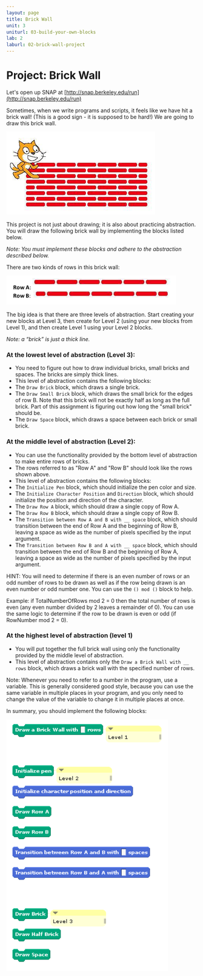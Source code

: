 ```yaml
---
layout: page
title: Brick Wall
unit: 3
uniturl: 03-build-your-own-blocks
lab: 2
laburl: 02-brick-wall-project
---
```



Project: Brick Wall
===================
Let's open up SNAP at [http://snap.berkeley.edu/run](http://snap.berkeley.edu/run)


Sometimes, when we write programs and scripts, it feels like we have hit a brick
wall! (This is a good sign - it is supposed to be hard!) We are going to draw
this brick wall.

![A Brick Wall](lab-brick-1.png)

This project is not just about drawing; it is also about practicing abstraction.
You will draw the following brick wall by implementing the blocks listed below.


*Note: You must implement these blocks and adhere to the abstraction described below.*

There are two kinds of rows in this brick wall:

![Rows](lab-brick-2.png)

The big idea is that there are three levels of abstraction. Start creating your
new blocks at Level 3, then create for Level 2 (using your new blocks from Level
1), and then create Level 1 using your Level 2 blocks.

*Note: a “brick” is just a thick line.*


### At the lowest level of abstraction (Level 3):

 * You need to figure out how to draw individual bricks, small bricks and spaces.
   The bricks are simply thick lines.
 * This level of abstraction contains the following blocks:
 * The ```Draw Brick``` block, which draws a single brick.
 * The ```Draw Small Brick``` block, which draws the small brick for the edges
   of row B. Note that this brick will not be exactly half as long as the full
   brick. Part of this assignment is figuring out how long the "small brick"
   should be.
 * The ```Draw Space``` block, which draws a space between each brick or small brick.


### At the middle level of abstraction (Level 2):

 * You can use the functionality provided by the bottom level of abstraction to
   make entire rows of bricks.
 * The rows referred to as "Row A" and "Row B" should look like the rows shown above.
 * This level of abstraction contains the following blocks:
 * The ```Initialize Pen``` block, which should initialize the pen color and size.
 * The ```Initialize Character Position``` and ```Direction``` block, which should
   initialize the position and direction of the character.
 * The ```Draw Row A``` block, which should draw a single copy of Row A.
 * The ```Draw Row B``` block, which should draw a single copy of Row B.
 * The ```Transition between Row A and B with __ space``` block, which should
   transition between the end of Row A and the beginning of Row B, leaving a
   space as wide as the number of pixels specified by the input argument.
 * The ```Transition between Row B and A with __ space``` block, which should
   transition between the end of Row B and the beginning of Row A, leaving a
   space as wide as the number of pixels specified by the input argument.

HINT: You will need to determine if there is an even number of rows or an odd
number of rows to be drawn as well as if the row being drawn is an even number
or odd number one. You can use the ```() mod ()``` block to help.

Example: if TotalNumberOfRows mod 2 = 0 then the total number of rows is even
(any even number divided by 2 leaves a remainder of 0). You can use the same
logic to determine if the row to be drawn is even or odd (if RowNumber mod 2 = 0).


### At the highest level of abstraction (level 1)

 * You will put together the full brick wall using only the functionality
   provided by the middle level of abstraction.
 * This level of abstraction contains only the ```Draw a Brick Wall with __ rows```
   block, which draws a brick wall with the specified number of rows.

Note: Whenever you need to refer to a number in the program, use a variable. This
is generally considered good style, because you can use the same variable in
multiple places in your program, and you only need to change the value of the
variable to change it in multiple places at once.



In summary, you should implement the following blocks:

![The blocks to make](lab-brick-3.png)

